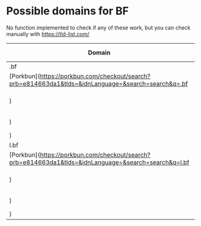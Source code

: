 # Possible domains for BF

No function implemented to check if any of these work, but you can check manually with https://tld-list.com/

| Domain | Porkbun | NameCheap | Google Domains |
|---|---|---|---|
| .bf | [Porkbun](https://porkbun.com/checkout/search?prb=e814663da1&tlds=&idnLanguage=&search=search&q=.bf) | [Namecheap](https://www.namecheap.com/domains/registration/results/?domain=.bf) | [Google](https://domains.google.com/registrar/search?searchTerm=.bf) |
| l.bf | [Porkbun](https://porkbun.com/checkout/search?prb=e814663da1&tlds=&idnLanguage=&search=search&q=l.bf) | [Namecheap](https://www.namecheap.com/domains/registration/results/?domain=l.bf) | [Google](https://domains.google.com/registrar/search?searchTerm=l.bf) |
